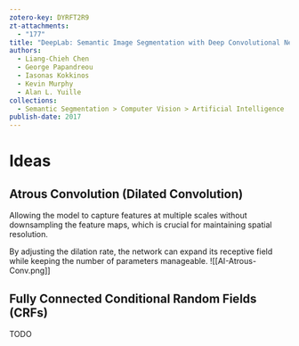 ```yaml
---
zotero-key: DYRFT2R9
zt-attachments:
  - "177"
title: "DeepLab: Semantic Image Segmentation with Deep Convolutional Nets, Atrous Convolution, and Fully Connected CRFs"
authors:
  - Liang-Chieh Chen
  - George Papandreou
  - Iasonas Kokkinos
  - Kevin Murphy
  - Alan L. Yuille
collections:
  - Semantic Segmentation > Computer Vision > Artificial Intelligence
publish-date: 2017
---
```

# Ideas
## Atrous Convolution (Dilated Convolution)
Allowing the model to capture features at multiple scales without downsampling the feature maps, which is crucial for maintaining spatial resolution.

By adjusting the dilation rate, the network can expand its receptive field while keeping the number of parameters manageable.
![[AI-Atrous-Conv.png]]
## Fully Connected Conditional Random Fields (CRFs)
TODO
